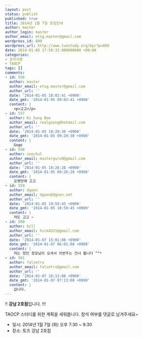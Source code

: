 ```yaml
---
layout: post
status: publish
published: true
title: 2014년 1월 7일 모임안내
author: master
author_login: master
author_email: etsg.master@gmail.com
wordpress_id: 809
wordpress_url: http://www.tuestudy.org/bp/?p=809
date: 2014-01-05 17:59:33.000000000 +09:00
categories:
- 공지사항
- TAOCP
tags: []
comments:
- id: 556
  author: master
  author_email: etsg.master@gmail.com
  author_url: ''
  date: '2014-01-05 18:02:41 +0900'
  date_gmt: '2014-01-05 09:02:41 +0900'
  content: |
    <p>고고</p>
- id: 557
  author: Ki Sung Bae
  author_email: realgsong@hotmail.com
  author_url: ''
  date: '2014-01-05 18:20:30 +0900'
  date_gmt: '2014-01-05 09:20:30 +0900'
  content: |
    Gogo
- id: 558
  author: soochul
  author_email: masterguru9@gmail.com
  author_url: ''
  date: '2014-01-05 18:26:28 +0900'
  date_gmt: '2014-01-05 09:26:28 +0900'
  content: |
    오랫만에 고고
- id: 559
  author: dgoon
  author_email: dgoon@dgoon.net
  author_url: ''
  date: '2014-01-05 19:59:45 +0900'
  date_gmt: '2014-01-05 10:59:45 +0900'
  content: |
    저도 고고 ~
- id: 560
  author: bill
  author_email: hick4321@gmail.com
  author_url: ''
  date: '2014-01-07 15:01:08 +0900'
  date_gmt: '2014-01-07 06:01:08 +0900'
  content: |
    저는 장인 장모님이 오셔서 이번주는 건너 뜁니다 ^^*
- id: 561
  author: falsetru
  author_email: falsetru@gmail.com
  author_url: ''
  date: '2014-01-07 16:13:08 +0900'
  date_gmt: '2014-01-07 07:13:08 +0900'
  content: |
    갑니다.
---
```

<p>!! <strong>강남 2호점</strong>입니다. !!!</p>

<p>TAOCP 스터디를 위한 계획을 세워봅니다.
참석 여부를 댓글로 남겨주세요~</p>

<ul>
<li>일시: 2014년 1월 7일 (화) 오후 7:30 ~ 9:30</li>
<li>장소: 토즈 강남 2호점</li>
</ul>
